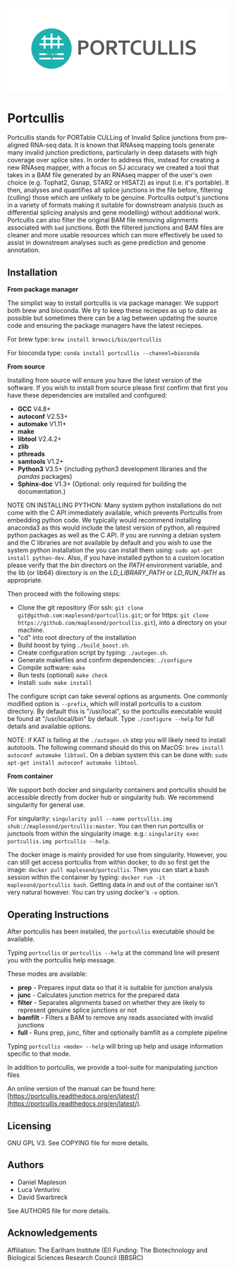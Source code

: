 ![alt text](doc/source/images/portcullis_logo.png "Portcullis")

Portcullis
==========

Portcullis stands for PORTable CULLing of Invalid Splice junctions from pre-aligned
RNA-seq data.  It is known that RNAseq mapping tools generate many invalid junction
predictions, particularly in deep datasets with high coverage over splice sites.
In order to address this, instead for creating a new RNAseq mapper, with a focus
on SJ accuracy we created a tool that takes in a BAM
file generated by an RNAseq mapper of the user's own choice (e.g. Tophat2, Gsnap,
STAR2 or HISAT2) as input (i.e. it's portable).  It then, analyses and quantifies
all splice junctions in the file before, filtering (culling) those which are unlikely
to be genuine.  Portcullis output's junctions in a variety of formats making it
suitable for downstream analysis (such as differential splicing analysis and gene
modelling) without additional work.  Portcullis can also filter the original BAM file removing alignments
associated with `bad` junctions.  Both the filtered junctions and BAM files are cleaner
and more usable resources which can more effectively be used to assist in downstream
analyses such as gene prediction and genome annotation.

Installation
------------

**From package manager**

The simplist way to install portcullis is via package manager.  We support both brew and bioconda.  We try to keep these reciepes as up to date as possible but sometimes there can be a lag between updating the source code and ensuring the package managers have the latest reciepes.

For brew type: ```brew install brewsci/bio/portcullis```

For bioconda type: ```conda install portcullis --channel=bioconda```



**From source**

Installing from source will ensure you have the latest version of the software.  If you wish to install from source please first confirm that first you have these dependencies are installed and configured:

 - **GCC** V4.8+
 - **autoconf** V2.53+
 - **automake** V1.11+
 - **make**
 - **libtool** V2.4.2+
 - **zlib**
 - **pthreads**
 - **samtools** V1.2+
 - **Python3** V3.5+ (including python3 development libraries and the *pandas* packages)
 - **Sphinx-doc** V1.3+ (Optional: only required for building the documentation.)

NOTE ON INSTALLING PYTHON: Many system python installations do not come with the C API immediately available, which prevents Portcullis from embedding python code.  We typically would recommend installing anaconda3 as this would include the latest version of python, all required python packages as well as the C API.  If you are running a debian system and the C libraries are not available by default and you wish to use the system python installation the you can install them using: ``sudo apt-get install python-dev``.  Also, if you have installed python to a custom location please verify that the *bin* directors on the *PATH* environment variable, and the lib (or lib64) directory is on the *LD_LIBRARY_PATH* or *LD_RUN_PATH* as appropriate.

Then proceed with the following steps:

 - Clone the git repository (For ssh: ```git clone git@github.com:maplesond/portcullis.git```; or for https: ```git clone https://github.com/maplesond/portcullis.git```), into a directory on your machine.
 - "cd" into root directory of the installation  
 - Build boost by tying ```./build_boost.sh```.
 - Create configuration script by typing: ```./autogen.sh```.
 - Generate makefiles and confirm dependencies: ```./configure```
 - Compile software: ```make```
 - Run tests (optional) ```make check```
 - Install: ```sudo make install```

The configure script can take several options as arguments.  One commonly modified
option is ```--prefix```, which will install portcullis to a custom directory.  By
default this is "/usr/local", so the portcullis executable would be found at "/usr/local/bin"
by default.  Type ```./configure --help``` for full details and available options.

NOTE: if KAT is failing at the ```./autogen.sh``` step you will likely need to install autotools.  The following command should do this on MacOS: ```brew install autoconf automake libtool```.  On a debian system this can be done with: ```sudo apt-get install autoconf automake libtool```.


**From container**

We support both docker and singularity containers and portcullis should be accessible directly from docker hub or singularity hub.  We recommend singularity for general use.

For singularity: ```singularity pull --name portcullis.img shub://maplesond/portcullis:master```.  You can then run portcullis or junctools from within the singularity image.  e.g.: ```singularity exec portcullis.img portcullis --help```.

The docker image is mainly provided for use from singularity.  However, you can still get access portcullis from within docker, to do so first get the image: ```docker pull maplesond/portcullis```.  Then you can start a bash session within the container by typing: ```docker run -it maplesond/portcullis bash```.  Getting data in and out of the container isn't very natural however.  You can try using docker's ```-v``` option.


Operating Instructions
----------------------

After portcullis has been installed, the ```portcullis``` executable should be available.

Typing ```portcullis``` or ```portcullis --help``` at the command line will present you with the portcullis help message.

These modes are available:

 - **prep**    - Prepares input data so that it is suitable for junction analysis
 - **junc**    - Calculates junction metrics for the prepared data
 - **filter**  - Separates alignments based on whether they are likely to represent genuine splice junctions or not
 - **bamfilt** - Filters a BAM to remove any reads associated with invalid junctions
 - **full**    - Runs prep, junc, filter and optionally bamfilt as a complete pipeline

Typing ```portcullis <mode> --help``` will bring up help and usage information specific to that mode.

In addition to portcullis, we provide a tool-suite for manipulating junction files

An online version of the manual can be found here: [https://portcullis.readthedocs.org/en/latest/](https://portcullis.readthedocs.org/en/latest/).

Licensing
---------

GNU GPL V3.  See COPYING file for more details.


Authors
-------

 * Daniel Mapleson
 * Luca Venturini
 * David Swarbreck

See AUTHORS file for more details.


Acknowledgements
----------------

Affiliation: The Earlham Institute (EI)
Funding: The Biotechnology and Biological Sciences Research Council (BBSRC)
